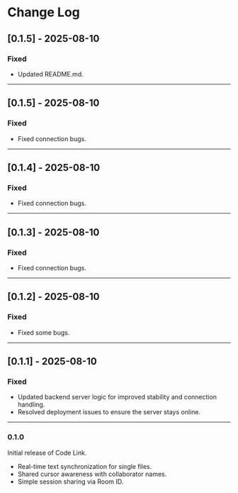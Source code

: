 # Change Log

## [0.1.5] - 2025-08-10

### Fixed
-   Updated README.md.

---

## [0.1.5] - 2025-08-10

### Fixed
-   Fixed connection bugs.

---

## [0.1.4] - 2025-08-10

### Fixed
-   Fixed connection bugs.

---

## [0.1.3] - 2025-08-10

### Fixed
-   Fixed connection bugs.

---

## [0.1.2] - 2025-08-10

### Fixed
-   Fixed some bugs.

---

## [0.1.1] - 2025-08-10

### Fixed
-   Updated backend server logic for improved stability and connection handling.
-   Resolved deployment issues to ensure the server stays online.

---

### 0.1.0

Initial release of Code Link.
* Real-time text synchronization for single files.
* Shared cursor awareness with collaborator names.
* Simple session sharing via Room ID.